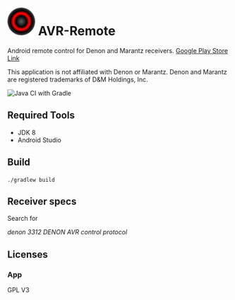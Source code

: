 # ![Alt text](app/src/main/assets/icon.png "AVR-Remote") AVR-Remote 

Android remote control for Denon and Marantz receivers.
[Google Play Store Link](https://play.google.com/store/apps/details?id=de.pskiwi.avrremote)


This application is not affiliated with Denon or Marantz. 
Denon and Marantz are registered trademarks of D&M Holdings, Inc. 

![Java CI with Gradle](https://github.com/pskiwi/avr-remote/workflows/Java%20CI%20with%20Gradle/badge.svg)

## Required Tools

* JDK 8
* Android Studio

## Build

`./gradlew build`

## Receiver specs
Search for

_denon 3312 DENON AVR control protocol_

## Licenses

### App
GPL V3

